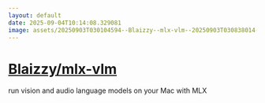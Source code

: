 ```yaml
---
layout: default
date: 2025-09-04T10:14:08.329081
image: assets/20250903T030104594--Blaizzy--mlx-vlm--20250903T030838014--cropped.png
---
```


# [Blaizzy/mlx-vlm](https://github.com/Blaizzy/mlx-vlm)

run vision and audio language models on your Mac with MLX
